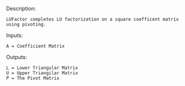 Description: 

    LUFactor completes LU factorization on a square coefficent matrix using pivoting.

Inputs:

    A = Coefficient Matrix

Outputs:

    L = Lower Triangular Matrix
    U = Upper Triangilar Matrix
    P = The Pivot Matrix
